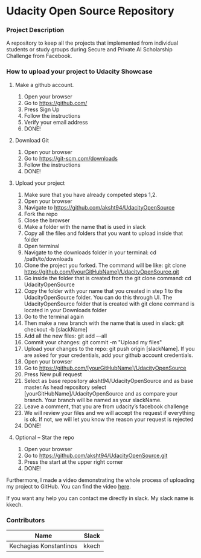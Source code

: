 # Udacity Open Source Repository

### Project Description
A repository to keep all the projects that implemented from individual students or study groups during Secure and Private AI Scholarship Challenge from Facebook.

### How to upload your project to Udacity Showcase
1. Make a github account.
    1. Open your browser
    2. Go to https://github.com/
    3. Press Sign Up
    4. Follow the instructions
    5. Verify your email address
    6. DONE!
2. Download Git
    1. Open your browser
    2. Go to https://git-scm.com/downloads
    3. Follow the instructions
    4. DONE!
3. Upload your project
    1.	Make sure that you have already competed steps 1,2.
    2.  Open your browser
    3.  Navigate to https://github.com/aksht94/UdacityOpenSource
    4.  Fork the repo
    5. Close the browser
    6.	Make a folder with the name that is used in slack
    7.	Copy all the files and folders that you want to upload inside that folder
    8.	Open terminal
    9.	Navigate to the downloads folder in your terminal: cd /path/to/downloads
    10.	Clone the project you forked. The command will be like: git clone https://github.com/[yourGitHubName]/UdacityOpenSource.git
    11.	Go inside the folder that is created from the git clone command: cd UdacityOpenSource
    12.	Copy the folder with your name that you created in step 1 to the UdacityOpenSource folder. You can do this through UI. The UdacityOpenSource folder that is created with git clone command is located in your Downloads folder
    13.	Go to the terminal again
    14.	Then make a new branch with the name that is used in slack: git checkout -b [slackName]
    15.	Add all the new files: git add –-all
    16.	Commit your changes: git commit -m "Upload my files"
    17.	Upload your changes to the repo: git push origin [slackName]. If you are asked for your credentials, add your github account credentials.
    18.	Open your browser
    19.	Go to https://github.com/[yourGitHubName]/UdacityOpenSource
    20.	Press New pull request
    21.	Select as base repository aksht94/UdacityOpenSource and as base master.As head repository select [yourGitHubName]/UdacityOpenSource and as compare your branch. Your branch will be named as your slackName.
    22.	Leave a comment, that you are from udacity’s facebook challenge
    23.	We will review your files and we will accept the request if everything is ok. If not, we will let you know the reason your request is rejected
    24.	DONE!


4.	Optional – Star the repo
    1.	Open your browser
    2.	Go to https://github.com/aksht94/UdacityOpenSource.git
    3.	Press the start at the upper right corner
    4.	DONE!

Furthermore, I made a video demonstrating the whole process of uploading my project to GitHub. You can find the video [here](https://youtu.be/6UUci4sQfys).

If you want any help you can contact me directly in slack. My slack name is kkech.

### Contributors

| Name | Slack |
| ------ | ------ |
| Kechagias Konstantinos | kkech |
